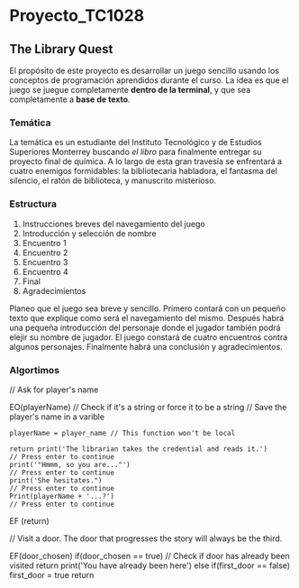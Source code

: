 # Proyecto_TC1028

## The Library Quest 

El propósito de este proyecto es desarrollar un juego sencillo usando los conceptos de programación aprendidos durante el curso. La idea es que el juego se juegue completamente **dentro de la terminal**, y que sea completamente a **base de texto**. 

### Temática

La temática es un estudiante del Instituto Tecnológico y de Estudios Superiores Monterrey buscando *el libro* para finalmente entregar su proyecto final de química. A lo largo de esta gran travesía se enfrentará a cuatro enemigos formidables: la bibliotecaria habladora, el fantasma del silencio, el ratón de biblioteca, y manuscrito misterioso. 

### Estructura

1. Instrucciones breves del navegamiento del juego
2. Introducción y selección de nombre
3. Encuentro 1
4. Encuentro 2
5. Encuentro 3
6. Encuentro 4
7. Final
8. Agradecimientos

Planeo que el juego sea breve y sencillo. Primero contará con un pequeño texto que explique como será el navegamiento del mismo. Después habrá una pequeña introducción del personaje donde el jugador también podrá elejir su nombre de jugador. El juego constará de cuatro encuentros contra algunos personajes. Finalmente habrá una conclusión y agradecimientos.

### Algortimos

// Ask for player's name

EO(playerName)
    // Check if it's a string or force it to be a string
    // Save the player's name in a varible

    playerName = player_name // This function won't be local

    return print('The librarian takes the credential and reads it.')
    // Press enter to continue
    print('"Hmmm, so you are..."')
    // Press enter to continue
    print('She hesitates.")
    // Press enter to continue
    Print(playerName + '...?')
    // Press enter to continue
EF (return)

// Visit a door. The door that progresses the story will always be the third.

EF(door_chosen)
    if(door_chosen == true) // Check if door has already been visited
        return print('You have already been here')
    else if(first_door == false)
        first_door = true
        return 